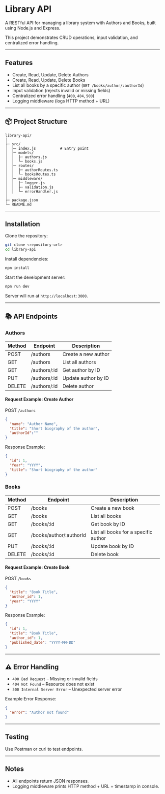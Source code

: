# Library API

A RESTful API for managing a library system with Authors and Books, built using Node.js and Express.

This project demonstrates CRUD operations, input validation, and centralized error handling.

---

## Features

* Create, Read, Update, Delete Authors
* Create, Read, Update, Delete Books
* List all books by a specific author (`GET /books/author/:authorId`)
* Input validation (rejects invalid or missing fields)
* Centralized error handling (`400`, `404`, `500`)
* Logging middleware (logs HTTP method + URL)

---

## 📦 Project Structure

```
library-api/
│
├─ src/
│  ├─ index.js           # Entry point
│  ├─ models/
│  │  ├─ authors.js
│  │  └─ books.js
│  ├─ routes/
│  │  ├─ authorRoutes.ts
│  │  └─ booksRoutes.ts
│  ├─ middleware/
│  │  ├─ logger.js
│  │  ├─ validation.js
│  │  └─ errorHandler.js
│
├─ package.json
└─ README.md
```

---

## Installation

Clone the repository:

```bash
git clone <repository-url>
cd library-api
```

Install dependencies:

```bash
npm install
```

Start the development server:

```bash
npm run dev
```

Server will run at `http://localhost:3000`.

---

## 📚 API Endpoints

### Authors

| Method | Endpoint      | Description         |
| ------ | ------------- | ------------------- |
| POST   | /authors      | Create a new author |
| GET    | /authors      | List all authors    |
| GET    | /authors/\:id | Get author by ID    |
| PUT    | /authors/\:id | Update author by ID |
| DELETE | /authors/\:id | Delete author       |

#### Request Example: Create Author

POST `/authors`

```json
{
  "name": "Author Name",
  "title": "Short biography of the author",
  "authorId":""
}
```

Response Example:

```json
{
  "id": 1,
  "Year": "YYYY",
  "title": "Short biography of the author"
}
```

### Books

| Method | Endpoint                 | Description                          |
| ------ | ------------------------ | ------------------------------------ |
| POST   | /books                   | Create a new book                    |
| GET    | /books                   | List all books                       |
| GET    | /books/\:id              | Get book by ID                       |
| GET    | /books/author/\:authorId | List all books for a specific author |
| PUT    | /books/\:id              | Update book by ID                    |
| DELETE | /books/\:id              | Delete book                          |

#### Request Example: Create Book

POST `/books`

```json
{
  "title": "Book Title",
  "author_id": 1,
  "year": "YYYY"
}
```

Response Example:

```json
{
  "id": 1,
  "title": "Book Title",
  "author_id": 1,
  "published_date": "YYYY-MM-DD"
}
```

---

## ⚠️ Error Handling

* `400 Bad Request` – Missing or invalid fields
* `404 Not Found` – Resource does not exist
* `500 Internal Server Error` – Unexpected server error

Example Error Response:

```json
{
  "error": "Author not found"
}
```

---

## Testing

Use Postman or curl to test endpoints.

---

## Notes

* All endpoints return JSON responses.
* Logging middleware prints HTTP method + URL + timestamp in console.

